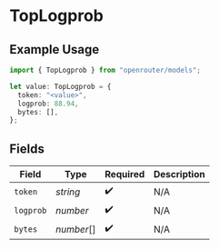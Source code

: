 # TopLogprob

## Example Usage

```typescript
import { TopLogprob } from "openrouter/models";

let value: TopLogprob = {
  token: "<value>",
  logprob: 88.94,
  bytes: [],
};
```

## Fields

| Field              | Type               | Required           | Description        |
| ------------------ | ------------------ | ------------------ | ------------------ |
| `token`            | *string*           | :heavy_check_mark: | N/A                |
| `logprob`          | *number*           | :heavy_check_mark: | N/A                |
| `bytes`            | *number*[]         | :heavy_check_mark: | N/A                |